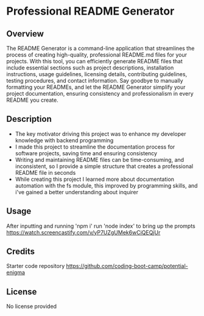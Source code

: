 # Professional README Generator

## Overview 
The README Generator is a command-line application that streamlines the process of creating high-quality, professional README.md files for your projects. With this tool, you can efficiently generate README files that include essential sections such as project descriptions, installation instructions, usage guidelines, licensing details, contributing guidelines, testing procedures, and contact information. Say goodbye to manually formatting your READMEs, and let the README Generator simplify your project documentation, ensuring consistency and professionalism in every README you create.

## Description
- The key motivator driving this project was to enhance my developer knowledge with backend programming
- I made this project to streamline the documentation process for software projects, saving time and ensuring consistency
- Writing and maintaining README files can be time-consuming, and inconsistent, so I provide a simple structure that creates a professional README file in seconds
- While creating this project I learned more about documentation automation with the fs module, this improved by programming skills, and i've gained a better understanding about inquirer

## Usage
After inputting and running 'npm i' run 'node index' to bring up the prompts
https://watch.screencastify.com/v/yP7UZgUMek6wCiQEQjUr

## Credits 
Starter code repository 
https://github.com/coding-boot-camp/potential-enigma

## License 
No license provided
